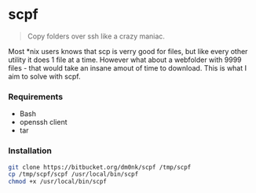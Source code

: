 # scpf #
>Copy folders over ssh like a crazy maniac.

Most *nix users knows that scp is verry good for files, but like every other utility it does 1 file at a time.
However what about a webfolder with 9999 files - that would take an insane amout of time to download.
This is what I aim to solve with scpf.

### Requirements ###
* Bash
* openssh client
* tar

### Installation ###
``` bash
git clone https://bitbucket.org/dm0nk/scpf /tmp/scpf
cp /tmp/scpf/scpf /usr/local/bin/scpf
chmod +x /usr/local/bin/scpf
```
